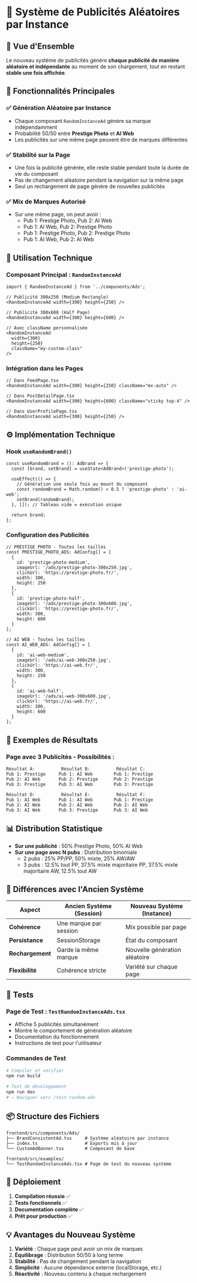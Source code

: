 # 🎲 Système de Publicités Aléatoires par Instance

## 📝 Vue d'Ensemble

Le nouveau système de publicités génère **chaque publicité de manière aléatoire et indépendante** au moment de son chargement, tout en restant **stable une fois affichée**.

## 🎯 Fonctionnalités Principales

### ✅ Génération Aléatoire par Instance
- Chaque composant `RandomInstanceAd` génère sa marque indépendamment
- Probabilité 50/50 entre **Prestige Photo** et **AI Web**
- Les publicités sur une même page peuvent être de marques différentes

### ✅ Stabilité sur la Page
- Une fois la publicité générée, elle reste stable pendant toute la durée de vie du composant
- Pas de changement aléatoire pendant la navigation sur la même page
- Seul un rechargement de page génère de nouvelles publicités

### ✅ Mix de Marques Autorisé
- Sur une même page, on peut avoir :
  - Pub 1: Prestige Photo, Pub 2: AI Web
  - Pub 1: AI Web, Pub 2: Prestige Photo  
  - Pub 1: Prestige Photo, Pub 2: Prestige Photo
  - Pub 1: AI Web, Pub 2: AI Web

## 🔧 Utilisation Technique

### Composant Principal : `RandomInstanceAd`

```tsx
import { RandomInstanceAd } from '../components/Ads';

// Publicité 300x250 (Medium Rectangle)
<RandomInstanceAd width={300} height={250} />

// Publicité 300x600 (Half Page)
<RandomInstanceAd width={300} height={600} />

// Avec className personnalisée
<RandomInstanceAd 
  width={300} 
  height={250} 
  className="my-custom-class" 
/>
```

### Intégration dans les Pages

```tsx
// Dans FeedPage.tsx
<RandomInstanceAd width={300} height={250} className="mx-auto" />

// Dans PostDetailPage.tsx  
<RandomInstanceAd width={300} height={600} className="sticky top-4" />

// Dans UserProfilePage.tsx
<RandomInstanceAd width={300} height={250} />
```

## ⚙️ Implémentation Technique

### Hook `useRandomBrand()`

```tsx
const useRandomBrand = (): AdBrand => {
  const [brand, setBrand] = useState<AdBrand>('prestige-photo');

  useEffect(() => {
    // Génération une seule fois au mount du composant
    const randomBrand = Math.random() < 0.5 ? 'prestige-photo' : 'ai-web';
    setBrand(randomBrand);
  }, []); // Tableau vide = exécution unique

  return brand;
};
```

### Configuration des Publicités

```tsx
// PRESTIGE PHOTO - Toutes les tailles
const PRESTIGE_PHOTO_ADS: AdConfig[] = [
  {
    id: 'prestige-photo-medium',
    imageUrl: '/ads/prestige-photo-300x250.jpg',
    clickUrl: 'https://prestige-photo.fr/',
    width: 300,
    height: 250
  },
  {
    id: 'prestige-photo-half',
    imageUrl: '/ads/prestige-photo-300x600.jpg', 
    clickUrl: 'https://prestige-photo.fr/',
    width: 300,
    height: 600
  }
];

// AI WEB - Toutes les tailles  
const AI_WEB_ADS: AdConfig[] = [
  {
    id: 'ai-web-medium',
    imageUrl: '/ads/ai-web-300x250.jpg',
    clickUrl: 'https://ai-web.fr/',
    width: 300,
    height: 250
  },
  {
    id: 'ai-web-half',
    imageUrl: '/ads/ai-web-300x600.jpg',
    clickUrl: 'https://ai-web.fr/', 
    width: 300,
    height: 600
  }
];
```

## 🎲 Exemples de Résultats

### Page avec 3 Publicités - Possibilités :

```
Résultat A:          Résultat B:          Résultat C:
Pub 1: Prestige     Pub 1: AI Web        Pub 1: Prestige
Pub 2: AI Web       Pub 2: Prestige      Pub 2: Prestige  
Pub 3: Prestige     Pub 3: AI Web        Pub 3: Prestige

Résultat D:          Résultat E:          Résultat F:
Pub 1: AI Web       Pub 1: AI Web        Pub 1: Prestige
Pub 2: AI Web       Pub 2: AI Web        Pub 2: AI Web
Pub 3: AI Web       Pub 3: Prestige      Pub 3: AI Web
```

## 📊 Distribution Statistique

- **Sur une publicité** : 50% Prestige Photo, 50% AI Web
- **Sur une page avec N pubs** : Distribution binomiale
  - 2 pubs : 25% PP/PP, 50% mixte, 25% AW/AW
  - 3 pubs : 12.5% tout PP, 37.5% mixte majoritaire PP, 37.5% mixte majoritaire AW, 12.5% tout AW

## 🔄 Différences avec l'Ancien Système

| Aspect | Ancien Système (Session) | Nouveau Système (Instance) |
|--------|---------------------------|----------------------------|
| **Cohérence** | Une marque par session | Mix possible par page |
| **Persistance** | SessionStorage | État du composant |
| **Rechargement** | Garde la même marque | Nouvelle génération aléatoire |
| **Flexibilité** | Cohérence stricte | Variété sur chaque page |

## 🧪 Tests

### Page de Test : `TestRandomInstanceAds.tsx`

- Affiche 5 publicités simultanément
- Montre le comportement de génération aléatoire
- Documentation du fonctionnement
- Instructions de test pour l'utilisateur

### Commandes de Test

```bash
# Compiler et vérifier
npm run build

# Test de développement
npm run dev
# → Naviguer vers /test-random-ads
```

## 📦 Structure des Fichiers

```
frontend/src/components/Ads/
├── BrandConsistentAd.tsx     # Système aléatoire par instance
├── index.ts                  # Exports mis à jour
└── CustomAdBanner.tsx        # Composant de base

frontend/src/examples/
└── TestRandomInstanceAds.tsx # Page de test du nouveau système
```

## 🚀 Déploiement

1. **Compilation réussie** ✅
2. **Tests fonctionnels** ✅ 
3. **Documentation complète** ✅
4. **Prêt pour production** ✅

## 💡 Avantages du Nouveau Système

1. **Variété** : Chaque page peut avoir un mix de marques
2. **Équilibrage** : Distribution 50/50 à long terme
3. **Stabilité** : Pas de changement pendant la navigation
4. **Simplicité** : Aucune dépendance externe (localStorage, etc.)
5. **Réactivité** : Nouveau contenu à chaque rechargement